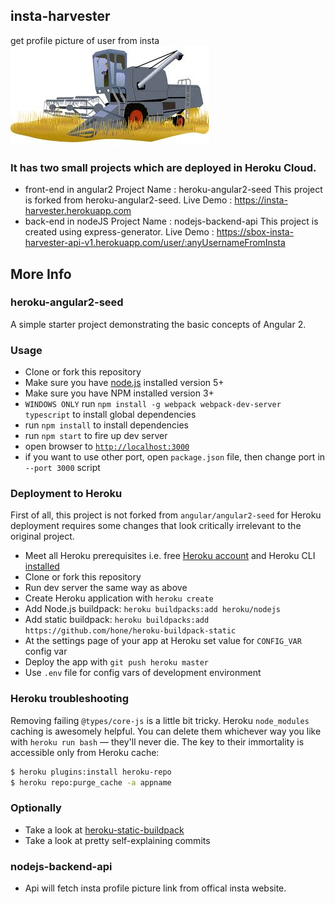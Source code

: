 ## insta-harvester
get profile picture of user from insta
![alt tag](https://raw.githubusercontent.com/golh30/insta-harvester/branch/harvester.jpg)
### It has two small projects which are deployed in Heroku Cloud.
- front-end in angular2 Project Name : heroku-angular2-seed
  This project is forked from heroku-angular2-seed.
  Live Demo : https://insta-harvester.herokuapp.com
- back-end in nodeJS Project Name : nodejs-backend-api
  This project is created using express-generator.
  Live Demo : https://sbox-insta-harvester-api-v1.herokuapp.com/user/:anyUsernameFromInsta
  
## More Info  
### heroku-angular2-seed

A simple starter project demonstrating the basic concepts of Angular 2.

### Usage
- Clone or fork this repository
- Make sure you have [node.js](https://nodejs.org/) installed version 5+
- Make sure you have NPM installed version 3+
- `WINDOWS ONLY` run `npm install -g webpack webpack-dev-server typescript` to install global dependencies
- run `npm install` to install dependencies
- run `npm start` to fire up dev server
- open browser to [`http://localhost:3000`](http://localhost:3000)
- if you want to use other port, open `package.json` file, then change port in `--port 3000` script

### Deployment to Heroku
First of all, this project is not forked from `angular/angular2-seed` for Heroku deployment requires some changes that look critically irrelevant to the original project.

- Meet all Heroku prerequisites i.e. free [Heroku account](https://signup.heroku.com/signup/dc) and Heroku CLI [installed](https://devcenter.heroku.com/articles/getting-started-with-nodejs#set-up)
- Clone or fork this repository
- Run dev server the same way as above
- Create Heroku application with `heroku create`
- Add Node.js buildpack: `heroku buildpacks:add heroku/nodejs`
- Add static buildpack: `heroku buildpacks:add https://github.com/hone/heroku-buildpack-static`
- At the settings page of your app at Heroku set value for `CONFIG_VAR` config var
- Deploy the app with `git push heroku master`
- Use `.env` file for config vars of development environment

### Heroku troubleshooting
Removing failing `@types/core-js` is a little bit tricky. Heroku `node_modules` caching is awesomely helpful. You can delete them whichever way you like with `heroku run bash` — they'll never die. The key to their immortality is accessible only from Heroku cache:
```bash
$ heroku plugins:install heroku-repo
$ heroku repo:purge_cache -a appname
```

### Optionally

- Take a look at [heroku-static-buildpack](https://github.com/heroku/heroku-buildpack-static)
- Take a look at pretty self-explaining commits

 
### nodejs-backend-api
- Api will fetch insta profile picture link from offical insta website.